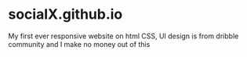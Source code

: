 # socialX.github.io
My first ever responsive website on html CSS, UI design is from dribble community and I make no money out of this
